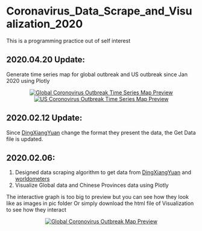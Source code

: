 # Coronavirus_Data_Scrape_and_Visualization_2020
This is a programming practice out of self interest

## 2020.04.20 Update:
Generate time series map for global outbreak and US outbreak since Jan 2020 using Plotly
<div>
    <a href="https://plot.ly/~dale.zys/80" target="_blank" title="Global Coronovirus Outbreak Time Series Map Preview" style="display: block; text-align: center;"><img src="https://plot.ly/~dale.zys/80.png" alt="Global Coronovirus Outbreak Time Series Map Preview"  onerror="this.onerror=null;this.src='https://plot.ly/404.png';" /></a>
</div>

<div>
    <a href="https://plot.ly/~dale.zys/86" target="_blank" title="US Coronovirus Outbreak Time Series Map Preview" style="display: block; text-align: center;"><img src="https://plot.ly/~dale.zys/86.png" alt="US Coronovirus Outbreak Time Series Map Preview"  onerror="this.onerror=null;this.src='https://plot.ly/404.png';" /></a>
</div>


## 2020.02.12 Update:
Since [DingXiangYuan](http://ncov.dxy.cn/) change the format they present the data, the Get Data file is updated.

## 2020.02.06:
1. Designed data scraping algorithm to get data from [DingXiangYuan](http://ncov.dxy.cn/) and [worldometers](https://www.worldometers.info/coronavirus/)
2. Visualize Global data and Chinese Provinces data using Plotly

The interactive graph is too big to preview but you can see how they look like as images in pic folder
Or simply download the html file of Visualization to see how they interact

<div>
    <a href="https://plot.ly/~dale.zys/28" target="_blank" title="Global Coronovirus Outbreak Map Preview" style="display: block; text-align: center;"><img src="https://plot.ly/~dale.zys/28.png" alt="Global Coronovirus Outbreak Map Preview"  onerror="this.onerror=null;this.src='https://plot.ly/404.png';" /></a>
</div>


